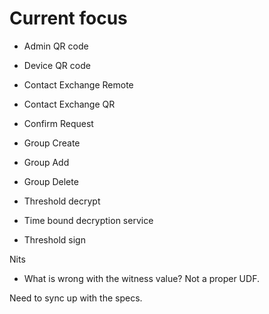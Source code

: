# Current focus

* Admin QR code
* Device QR code

* Contact Exchange Remote
* Contact Exchange QR

* Confirm Request

* Group Create
* Group Add
* Group Delete

* Threshold decrypt
* Time bound decryption service
* Threshold sign



Nits

* What is wrong with the witness value? Not a proper UDF.

Need to sync up with the specs.
